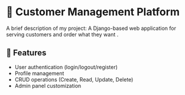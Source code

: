 # 📌 Customer Management Platform

A brief description of my project: 
   A Django-based web application for serving  customers and order what they want  .

## 🚀 Features

- User authentication (login/logout/register)
- Profile management
- CRUD operations (Create, Read, Update, Delete)
- Admin panel customization



